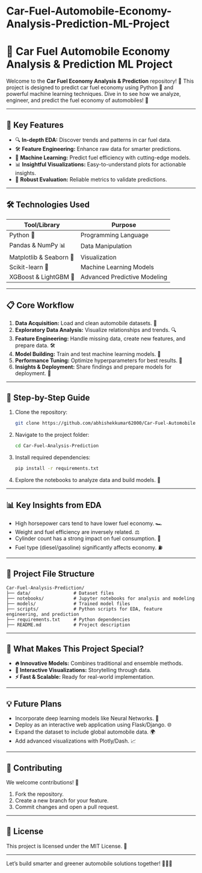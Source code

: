 # Car-Fuel-Automobile-Economy-Analysis-Prediction-ML-Project





# 🚗 **Car Fuel Automobile Economy Analysis & Prediction ML Project**

Welcome to the **Car Fuel Economy Analysis & Prediction** repository! 🎉 This project is designed to predict car fuel economy using Python 🐍 and powerful machine learning techniques. Dive in to see how we analyze, engineer, and predict the fuel economy of automobiles! 🚀

---

## 🌟 **Key Features**
- 🔍 **In-depth EDA:** Discover trends and patterns in car fuel data.
- 🛠️ **Feature Engineering:** Enhance raw data for smarter predictions.
- 🤖 **Machine Learning:** Predict fuel efficiency with cutting-edge models.
- 📊 **Insightful Visualizations:** Easy-to-understand plots for actionable insights.
- 🧪 **Robust Evaluation:** Reliable metrics to validate predictions.

---

## 🛠️ **Technologies Used**
| **Tool/Library**      | **Purpose**                         |
|------------------------|-------------------------------------|
| Python 🐍              | Programming Language               |
| Pandas & NumPy 📊      | Data Manipulation                  |
| Matplotlib & Seaborn 🎨| Visualization                      |
| Scikit-learn 🤖        | Machine Learning Models            |
| XGBoost & LightGBM 🚀  | Advanced Predictive Modeling       |

---

## 📋 **Core Workflow**
1. **Data Acquisition:** Load and clean automobile datasets. 🧹  
2. **Exploratory Data Analysis:** Visualize relationships and trends. 🔍  
3. **Feature Engineering:** Handle missing data, create new features, and prepare data. 🛠️  
4. **Model Building:** Train and test machine learning models. 🤖  
5. **Performance Tuning:** Optimize hyperparameters for best results. 🎯  
6. **Insights & Deployment:** Share findings and prepare models for deployment. 🚀  

---

## 🚀 **Step-by-Step Guide**
1. Clone the repository:  
   ```bash
   git clone https://github.com/abhishekkumar62000/Car-Fuel-Automobile-Economy-Analysis-Prediction-ML-Project.git
   ```
2. Navigate to the project folder:  
   ```bash
   cd Car-Fuel-Analysis-Prediction
   ```
3. Install required dependencies:  
   ```bash
   pip install -r requirements.txt
   ```
4. Explore the notebooks to analyze data and build models. 🧪  

---

## 📊 **Key Insights from EDA**
- High horsepower cars tend to have lower fuel economy. 🏎️  
- Weight and fuel efficiency are inversely related. ⚖️  
- Cylinder count has a strong impact on fuel consumption. 🔄  
- Fuel type (diesel/gasoline) significantly affects economy. ⛽  

---

## 🧩 **Project File Structure**
```plaintext
Car-Fuel-Analysis-Prediction/
├── data/                # Dataset files
├── notebooks/           # Jupyter notebooks for analysis and modeling
├── models/              # Trained model files
├── scripts/             # Python scripts for EDA, feature engineering, and prediction
├── requirements.txt     # Python dependencies
├── README.md            # Project description
```

---

## 🎯 **What Makes This Project Special?**
- **🔥 Innovative Models:** Combines traditional and ensemble methods.  
- **🎨 Interactive Visualizations:** Storytelling through data.  
- **⚡ Fast & Scalable:** Ready for real-world implementation.  

---

## 💡 **Future Plans**
- Incorporate deep learning models like Neural Networks. 🧠  
- Deploy as an interactive web application using Flask/Django. 🌐  
- Expand the dataset to include global automobile data. 🌍  
- Add advanced visualizations with Plotly/Dash. 📈  

---

## 🤝 **Contributing**
We welcome contributions! 🚀  
1. Fork the repository.  
2. Create a new branch for your feature.  
3. Commit changes and open a pull request.  

---

## 📜 **License**
This project is licensed under the MIT License. 📄  

---

Let’s build smarter and greener automobile solutions together! 🌿🚗✨  
```

